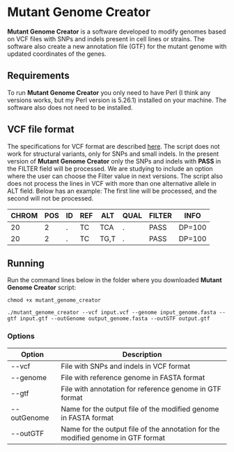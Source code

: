 # Mutant Genome Creator

**Mutant Genome Creator** is a software developed to modify genomes based on VCF files with SNPs and indels present in cell lines or strains. The software also create a new annotation file (GTF) for the mutant genome with updated coordinates of the genes.

## Requirements

To run **Mutant Genome Creator** you only need to have Perl (I think any versions works, but my Perl version is 5.26.1) installed on your machine. The software also does not need to be installed.

## VCF file format

The specifications for VCF format are described [here](https://samtools.github.io/hts-specs/VCFv4.2.pdf). The script does not work for structural variants, only for SNPs and small indels. In the present version of **Mutant Genome Creator** only the SNPs and indels with **PASS** in the FILTER field will be processed. We are studying to include an option where the user can choose the Filter value in next versions. The script also does not process the lines in VCF with more than one alternative allele in ALT field. Below has an example: The first line will be processed, and the second will not be processed.

|CHROM | POS | ID | REF | ALT | QUAL | FILTER | INFO |
|------|-----|----|-----|-----|------|--------|------|
|20    |2    |.   |TC   |TCA  |.     |PASS    |DP=100|
|20    |2    |.   |TC   |TG,T |.     |PASS    |DP=100|

## Running

Run the command lines below in the folder where you downloaded **Mutant Genome Creator** script:

`chmod +x mutant_genome_creator`

`./mutant_genome_creator --vcf input.vcf --genome input_genome.fasta --gtf input.gtf --outGenome output_genome.fasta --outGTF output.gtf`

### Options
|Option      |Description                                                                       |
|------------|----------------------------------------------------------------------------------|
|--vcf       |File with SNPs and indels in VCF format                                           |
|--genome    |File with reference genome in FASTA format                                        |
|--gtf       |File with annotation for reference genome in GTF format                           |
|--outGenome |Name for the output file of the modified genome in FASTA format                   |
|--outGTF    |Name for the output file of the annotation for the modified genome in GTF format  |

